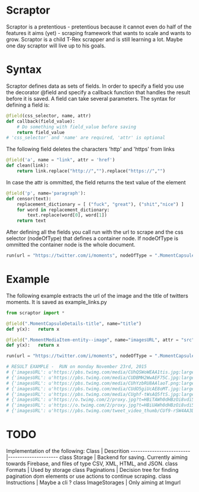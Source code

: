 Scraptor
=======
Scraptor is a pretentious - pretentious because it cannot even do half of the features it aims (yet) - scraping framework that wants to scale and wants to grow. Scraptor is a child T-Rex scrapper and is still learning a lot. Maybe one day scraptor will live up to his goals.

Syntax
=======
Scraptor defines data as sets of fields. In order to specify a field you use the decorator @field and specify a callback function that handles the result before it is saved. A field can take several parameters. The syntax for defining a field is:
```python
@field(css_selector, name, attr)
def callback(field_value):
	# Do something with field_value before saving
	return field_value
# 'css_selector' and 'name' are required, 'attr' is optional
```
The following field deletes the characters 'http' and 'https' from links
```python
@field('a', name = "link", attr = 'href')
def clean(link):
	return link.replace("http://","").replace("https://","")
```
In case the attr is ommitted, the field returns the text value of the element
```python
@field('p', name='paragraph'):
def censor(text):
	replacement_dictionary = [ ("fuck", "great"), ("shit","nice") ]
	for word in replacement_dictionary:
		text.replace(word[0], word[1])
	return text
```
After defining all the fields you call run with the url to scrape and the css selector (nodeOfType) that defines a container node. If nodeOfType is ommitted the container node is the whole document.
```python
run(url = "https://twitter.com/i/moments", nodeOfType = ".MomentCapsuleSummary")
```

Example
=======
The following example extracts the url of the image and the title of twitters moments. It is saved as example_links.py
```python
from scraptor import *

@field(".MomentCapsuleDetails-title", name="title")
def y(x):	return x

@field(".MomentMediaItem-entity--image", name="imagesURL", attr = "src")
def y(x):	return x

run(url = "https://twitter.com/i/moments", nodeOfType = ".MomentCapsuleSummary")

# RESULT EXAMPLE -  RUN on monday November 23rd, 2015
# {'imagesURL': u'https://pbs.twimg.com/media/CUhQSWoWEAA1tis.jpg:large', 'title': u'"Anti-Muslim is Anti-American" column sparks controversy'}
# {'imagesURL': u'https://pbs.twimg.com/media/CUDBMH2WwAEF75C.jpg:large', 'title': u'LeBron & Steph continue NBA domination'}
# {'imagesURL': u'https://pbs.twimg.com/media/CUhYzbRU8AAlaoT.png:large', 'title': u'When Slack goes down'}
# {'imagesURL': u'https://pbs.twimg.com/media/CUdO5giUcAE8oMT.jpg:large', 'title': u'Celebrities only black people know'}
# {'imagesURL': u'https://pbs.twimg.com/media/CUghf-tWsAQ5ftS.jpg:large', 'title': u"New Game of Thrones poster teases Jon Snow's fate"}
# {'imagesURL': u'https://o.twimg.com/2/proxy.jpg?t=HBiTAWh0dHBzOi8vdi5jZG4udmluZS5jby9yL3ZpZGVvcy9FQkM1Q0FERUFGMTE0OTkwNDIzMjA3MDE4MDg2NF8zOGI3OGNhZWZhMC4xLjEuOTU5NzYzNDQ2MjUwNTExMzc0Ny5tcDQuanBnP3ZlcnNpb25JZD01eU54dXFnX2NrbHhoWW8zamlGRzd5UHEuWHhCVXYyMBTABxTABwAWABIA&s=xlxoIi9Ri3VEJqq8cHVbcS04UE2-2lu32hf-r4rilsU', 'title': u'Mouth-watering Thanksgiving spreads'}
# {'imagesURL': u'https://o.twimg.com/2/proxy.jpg?t=HBiUAWh0dHBzOi8vdi5jZG4udmluZS5jby9yL3ZpZGVvcy8zQTVBMEVDMjlFMTI3NjA1NDA3MTQ0MjM5NTEzNl80N2MzMjAzMjVhNi4zLjAuMTgwNjI0NjIyNDA1Njc2NDMxMjMubXA0LmpwZz92ZXJzaW9uSWQ9UUsycUZsbUM4NkFZVGdidHd0OE9KYUoya2R1ODBkQnkUwAcUwAcAFgASAA&s=PS2LPX-HQMWYau5Rvj5SXvdMuGVFp0Q1ILd8Ead3QZo', 'title': u'Show us your fat pets'}
# {'imagesURL': u'https://pbs.twimg.com/tweet_video_thumb/CUf9-rSW4AA3DWC.png', 'title': u'Happy Doctor Who Day, Whovians'}
```

TODO
=======
Implementation of the following:
Class                    | Descrition
-------------------------|---------------------
class Storage            | Backend for saving. Currently aiming towards Firebase, and files of type CSV, XML, HTML, and JSON.
class Formats            | Used by storage
class Paginations        | Decision tree for finding pagination dom elements or use actions to continue scraping.
class Instructions       | Maybe a cli ?
class ImageStorages      | Only aiming at Imgurl
